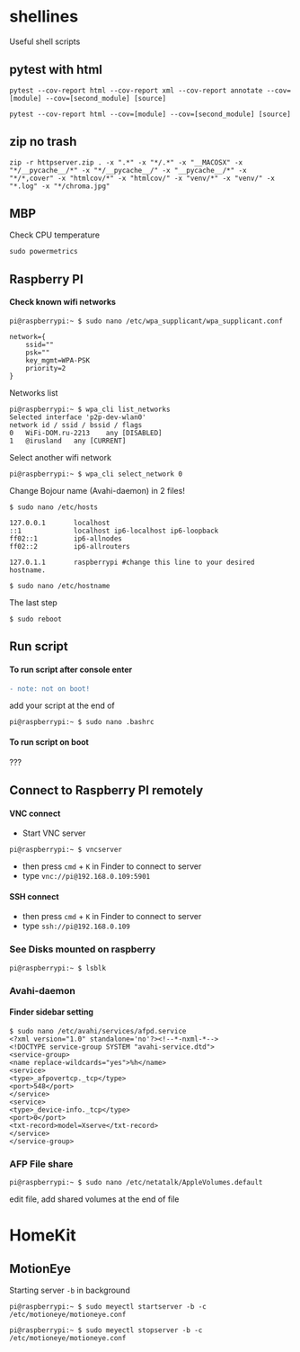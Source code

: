 # shellines
Useful shell scripts


## pytest with html
```
pytest --cov-report html --cov-report xml --cov-report annotate --cov=[module] --cov=[second_module] [source]
```

```
pytest --cov-report html --cov=[module] --cov=[second_module] [source]
```

## zip no trash
```
zip -r httpserver.zip . -x ".*" -x "*/.*" -x "__MACOSX" -x "*/__pycache__/*" -x "*/__pycache__/" -x "__pycache__/*" -x "*/*,cover" -x "htmlcov/*" -x "htmlcov/" -x "venv/*" -x "venv/" -x "*.log" -x "*/chroma.jpg"
```

## MBP 
Check CPU temperature 
```console
sudo powermetrics
```

## Raspberry PI
#### Check known wifi networks
```console
pi@raspberrypi:~ $ sudo nano /etc/wpa_supplicant/wpa_supplicant.conf
```
```console
network={
	ssid=""
	psk=""
	key_mgmt=WPA-PSK
	priority=2
}
```
Networks list
```console
pi@raspberrypi:~ $ wpa_cli list_networks
Selected interface 'p2p-dev-wlan0'
network id / ssid / bssid / flags
0	WiFi-DOM.ru-2213	any	[DISABLED]
1	@irusland	any	[CURRENT]
```
Select another wifi network
```console
pi@raspberrypi:~ $ wpa_cli select_network 0
```
Change Bojour name (Avahi-daemon) in 2 files!
```console
$ sudo nano /etc/hosts

127.0.0.1       localhost
::1             localhost ip6-localhost ip6-loopback
ff02::1         ip6-allnodes
ff02::2         ip6-allrouters

127.0.1.1       raspberrypi #change this line to your desired hostname.
```
```console
$ sudo nano /etc/hostname
```
The last step
```console
$ sudo reboot
```

## Run script
#### To run script after console enter
```diff
- note: not on boot!
```

add your script at the end of 
```console
pi@raspberrypi:~ $ sudo nano .bashrc
```

#### To run script on boot
???

## Connect to Raspberry PI remotely
#### VNC connect
- Start VNC server 
```console
pi@raspberrypi:~ $ vncserver
```
- then press `cmd` + `K` in Finder to connect to server
- type `vnc://pi@192.168.0.109:5901`

#### SSH connect
* then press `cmd` + `K` in Finder to connect to server
* type `ssh://pi@192.168.0.109`


### See Disks mounted on raspberry
```console
pi@raspberrypi:~ $ lsblk
```

### Avahi-daemon
#### Finder sidebar setting
```console
$ sudo nano /etc/avahi/services/afpd.service
<?xml version="1.0" standalone='no'?><!--*-nxml-*-->
<!DOCTYPE service-group SYSTEM "avahi-service.dtd">
<service-group>
<name replace-wildcards="yes">%h</name>
<service>
<type>_afpovertcp._tcp</type>
<port>548</port>
</service>
<service>
<type>_device-info._tcp</type>
<port>0</port>
<txt-record>model=Xserve</txt-record>
</service>
</service-group>
```

### AFP File share
```console
pi@raspberrypi:~ $ sudo nano /etc/netatalk/AppleVolumes.default
```
edit file, add shared volumes at the end of file


# HomeKit
## MotionEye
Starting server `-b` in background
```console
pi@raspberrypi:~ $ sudo meyectl startserver -b -c /etc/motioneye/motioneye.conf
```
```console
pi@raspberrypi:~ $ sudo meyectl stopserver -b -c /etc/motioneye/motioneye.conf
```
